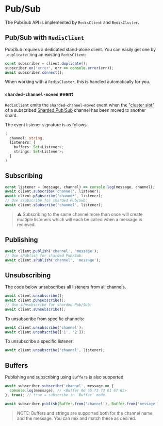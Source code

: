 # Pub/Sub

The Pub/Sub API is implemented by `RedisClient` and `RedisCluster`.

## Pub/Sub with `RedisClient`

Pub/Sub requires a dedicated stand-alone client. You can easily get one by `.duplicate()`ing an existing `RedisClient`:

```typescript
const subscriber = client.duplicate();
subscriber.on('error', err => console.error(err));
await subscriber.connect();
```

When working with a `RedisCluster`, this is handled automatically for you.

### `sharded-channel-moved` event

`RedisClient` emits the `sharded-channel-moved` event when the ["cluster slot"](https://redis.io/docs/reference/cluster-spec/#key-distribution-model) of a subscribed [Sharded Pub/Sub](https://redis.io/docs/manual/pubsub/#sharded-pubsub) channel has been moved to another shard.

The event listener signature is as follows:
```typescript
(
  channel: string,
  listeners: {
    buffers: Set<Listener>;
    strings: Set<Listener>;
  }
)
```

## Subscribing

```javascript
const listener = (message, channel) => console.log(message, channel);
await client.subscribe('channel', listener);
await client.pSubscribe('channe*', listener);
// Use sSubscribe for sharded Pub/Sub:
await client.sSubscribe('channel', listener);
```

> ⚠️ Subscribing to the same channel more than once will create multiple listeners which will each be called when a message is recieved.

## Publishing

```javascript
await client.publish('channel', 'message');
// Use sPublish for sharded Pub/Sub:
await client.sPublish('channel', 'message');
```

## Unsubscribing

The code below unsubscribes all listeners from all channels.

```javascript
await client.unsubscribe();
await client.pUnsubscribe();
// Use sUnsubscribe for sharded Pub/Sub:
await client.sUnsubscribe();
```

To unsubscribe from specific channels:

```javascript
await client.unsubscribe('channel');
await client.unsubscribe(['1', '2']);
```

To unsubscribe a specific listener:

```javascript
await client.unsubscribe('channel', listener);
```

## Buffers

Publishing and subscribing using `Buffer`s is also supported:

```javascript
await subscriber.subscribe('channel', message => {
  console.log(message); // <Buffer 6d 65 73 73 61 67 65>
}, true); // true = subscribe in `Buffer` mode.

await subscriber.publish(Buffer.from('channel'), Buffer.from('message'));
```

> NOTE: Buffers and strings are supported both for the channel name and the message. You can mix and match these as desired.
